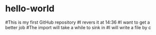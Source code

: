 # hello-world
#This is my first GitHub repository
#I revers it at 14:36
#I want to get a better job
#The import will take a while to sink in
#I will write a file by c
